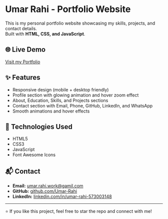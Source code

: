 # Umar Rahi - Portfolio Website

This is my personal portfolio website showcasing my skills, projects, and contact details.  
Built with **HTML, CSS, and JavaScript**.

## 🌐 Live Demo
[Visit my Portfolio](https://umar-rahi.github.io)

## ✨ Features
- Responsive design (mobile + desktop friendly)
- Profile section with glowing animation and hover zoom effect
- About, Education, Skills, and Projects sections
- Contact section with Email, Phone, GitHub, LinkedIn, and WhatsApp
- Smooth animations and hover effects

## 🚀 Technologies Used
- HTML5
- CSS3
- JavaScript
- Font Awesome Icons

## 📬 Contact
- **Email:** umar.rahi.work@gamil.com  
- **GitHub:** [github.com/Umar-Rahi](https://github.com/Umar-Rahi)  
- **LinkedIn:** [linkedin.com/in/umar-rahi-573003148](https://www.linkedin.com/in/umar-rahi-573003148)  

---
⭐️ If you like this project, feel free to star the repo and connect with me!
